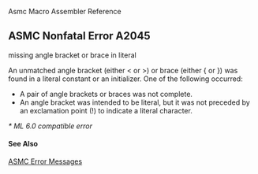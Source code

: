 Asmc Macro Assembler Reference

## ASMC Nonfatal Error A2045

missing angle bracket or brace in literal

An unmatched angle bracket (either &lt; or &gt;) or brace (either { or }) was found in a literal constant or an initializer. One of the following occurred:

- A pair of angle brackets or braces was not complete.
- An angle bracket was intended to be literal, but it was not preceded by an exclamation point (!) to indicate a literal character.

_* ML 6.0 compatible error_

#### See Also

[ASMC Error Messages](readme.md)